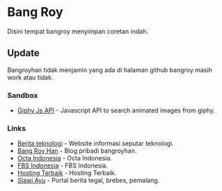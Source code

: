 # Bang Roy
Disini tempat bangroy menyimpan coretan indah.

## Update
Bangroyhan tidak menjamin yang ada di halaman github bangroy masih work atau tidak.

### Sandbox

- [Giphy Js API](https://github.com/mohroyhannahado/GiphyScraper) - Javascript API to search animated images from giphy.

### Links

- [Berita teknologi](https://beritateknologi.id) - Website informasi seputar teknologi.
- [Bang Roy Han](https://bangroyhan.pasti.in) - Blog pribadi bangroyhan.
- [Octa Indonesia](https://octa.or.id) - Octa Indonesia.
- [FBS Indonesia](https://fbs.or.id) - FBS Indonesia.
- [Hosting Terbaik](https://niagahoster.my.id) - Hosting Terbaik.
- [Slawi Ayu](https://slawiayu.com) - Portal berita tegal, brebes, pemalang.
